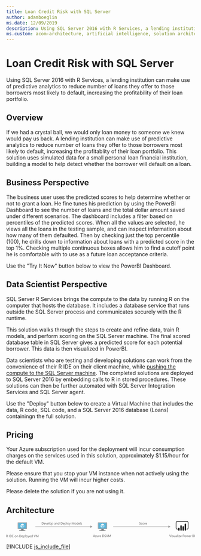 ```yaml
---
title: Loan Credit Risk with SQL Server
author: adamboeglin
ms.date: 12/09/2019
description: Using SQL Server 2016 with R Services, a lending institution can make use of predictive analytics to reduce number of loans they offer to those borrowers most likely to default, increasing the profitability of their loan portfolio.
ms.custom: acom-architecture, artificial intelligence, solution architectures, Azure, ai gallery
---
```

# Loan Credit Risk with SQL Server

Using SQL Server 2016 with R Services, a lending institution can make use of predictive analytics to reduce number of loans they offer to those borrowers most likely to default, increasing the profitability of their loan portfolio.


## Overview

If we had a crystal ball, we would only loan money to someone we knew would pay us back. A lending institution can make use of predictive analytics to reduce number of loans they offer to those borrowers most likely to default, increasing the profitablity of their loan portfolio. This solution uses simulated data for a small personal loan financial institution, building a model to help detect whether the borrower will default on a loan.


## Business Perspective

The business user uses the predicted scores to help determine whether or not to grant a loan. He fine tunes his prediction by using the PowerBI Dashboard to see the number of loans and the total dollar amount saved under different scenarios. The dashboard includes a filter based on percentiles of the predicted scores. When all the values are selected, he views all the loans in the testing sample, and can inspect information about how many of them defaulted. Then by checking just the top percentile (100), he drills down to information about loans with a predicted score in the top 1%. Checking multiple continuous boxes allows him to find a cutoff point he is comfortable with to use as a future loan acceptance criteria.

Use the "Try It Now" button below to view the PowerBI Dashboard.


## Data Scientist Perspective

SQL Server R Services brings the compute to the data by running R on the computer that hosts the database. It includes a database service that runs outside the SQL Server process and communicates securely with the R runtime.

This solution walks through the steps to create and refine data, train R models, and perform scoring on the SQL Server machine. The final scored database table in SQL Server gives a predicted score for each potential borrower. This data is then visualized in PowerBI.

Data scientists who are testing and developing solutions can work from the convenience of their R IDE on their client machine, while [pushing the compute to the SQL Server machine](https://docs.microsoft.com/en-us/sql/advanced-analytics/r/getting-started-with-sql-server-r-services/). The completed solutions are deployed to SQL Server 2016 by embedding calls to R in stored procedures. These solutions can then be further automated with SQL Server Integration Services and SQL Server agent.

Use the "Deploy" button below to create a Virtual Machine that includes the data, R code, SQL code, and a SQL Server 2016 database (Loans) containingn the full solution.


## Pricing

Your Azure subscription used for the deployment will incur consumption charges on the services used in this solution, approximately $1.15/hour for the default VM.

Please ensure that you stop your VM instance when not actively using the solution. Running the VM will incur higher costs.

Please delete the solution if you are not using it.


## Architecture

<svg class="architecture-diagram" aria-labelledby="loan-credit-risk-with-sql-server" height="71.778" viewbox="0 0 811.074 71.778" width="811.074" xmlns="http://www.w3.org/2000/svg"><title id="loan-credit-risk-with-sql-server">Loan Credit Risk with SQL Server</title><desc>Using SQL Server 2016 with R Services, a lending institution can make use of predictive analytics to reduce number of loans they offer to those borrowers most likely to default, increasing the profitability of their loan portfolio.</desc><g data-name="Layer 2" id="Layer_2"><g data-name="Layer 1" id="Layer_1-2"><g><rect fill="#969696" height="1.5" width="238.265" x="124.921" y="22.731"></rect><polygon fill="#969696" points="361.655 18.246 370.722 23.481 361.655 28.717 361.655 18.246"></polygon></g><g><rect fill="#969696" height="1.5" width="239.265" x="459.922" y="22.731"></rect><polygon fill="#969696" points="697.655 18.246 706.722 23.481 697.655 28.717 697.655 18.246"></polygon></g><g><path d="M382.074,67.9H380.8l-1.039-2.748h-4.156L374.63,67.9h-1.278l3.76-9.8H378.3Zm-2.687-3.78-1.538-4.177a3.974,3.974,0,0,1-.15-.656h-.027a3.69,3.69,0,0,1-.157.656l-1.524,4.177Z" fill="#5b5b5b"></path><path d="M388.247,61.224,384.1,66.945h4.1V67.9h-5.749v-.349l4.143-5.694h-3.753V60.9h5.4Z" fill="#5b5b5b"></path><path d="M395.356,67.9h-1.121V66.795h-.027a2.3,2.3,0,0,1-2.16,1.271q-2.5,0-2.5-2.98V60.9h1.114v4.006q0,2.215,1.7,2.215a1.715,1.715,0,0,0,1.35-.6,2.315,2.315,0,0,0,.53-1.583V60.9h1.121Z" fill="#5b5b5b"></path><path d="M401.27,62.037a1.371,1.371,0,0,0-.848-.226,1.431,1.431,0,0,0-1.2.677,3.129,3.129,0,0,0-.482,1.846V67.9h-1.121v-7h1.121v1.442h.027a2.444,2.444,0,0,1,.731-1.152,1.667,1.667,0,0,1,1.1-.414,1.828,1.828,0,0,1,.67.1Z" fill="#5b5b5b"></path><path d="M407.928,64.683h-4.942a2.617,2.617,0,0,0,.629,1.8,2.168,2.168,0,0,0,1.654.636,3.44,3.44,0,0,0,2.174-.779V67.4a4.062,4.062,0,0,1-2.44.67,2.958,2.958,0,0,1-2.331-.954,3.9,3.9,0,0,1-.848-2.683,3.827,3.827,0,0,1,.926-2.663,2.969,2.969,0,0,1,2.3-1.029,2.632,2.632,0,0,1,2.126.889,3.705,3.705,0,0,1,.752,2.468Zm-1.148-.95a2.281,2.281,0,0,0-.468-1.511,1.6,1.6,0,0,0-1.282-.54,1.81,1.81,0,0,0-1.347.567A2.574,2.574,0,0,0,403,63.732Z" fill="#5b5b5b"></path><path d="M413.608,67.9V58.1h2.707q5.182,0,5.182,4.778a4.816,4.816,0,0,1-1.439,3.647,5.338,5.338,0,0,1-3.852,1.377Zm1.148-8.764v7.725h1.463a4.153,4.153,0,0,0,3-1.032,3.87,3.87,0,0,0,1.073-2.926q0-3.767-4.006-3.767Z" fill="#5b5b5b"></path><path d="M422.967,67.506V66.152a2.622,2.622,0,0,0,.557.369,4.507,4.507,0,0,0,.684.277,5.436,5.436,0,0,0,.721.174,4.02,4.02,0,0,0,.67.062,2.623,2.623,0,0,0,1.583-.393,1.474,1.474,0,0,0,.349-1.822,1.964,1.964,0,0,0-.482-.537,4.782,4.782,0,0,0-.728-.465q-.42-.222-.906-.468-.513-.26-.957-.526a4.135,4.135,0,0,1-.772-.588,2.455,2.455,0,0,1-.516-.728,2.482,2.482,0,0,1,.106-2.119,2.519,2.519,0,0,1,.772-.817,3.5,3.5,0,0,1,1.09-.479,4.984,4.984,0,0,1,1.248-.157,4.781,4.781,0,0,1,2.112.349v1.292a3.831,3.831,0,0,0-2.229-.6,3.675,3.675,0,0,0-.752.079,2.114,2.114,0,0,0-.67.256,1.483,1.483,0,0,0-.479.458,1.216,1.216,0,0,0-.185.684,1.406,1.406,0,0,0,.14.649,1.59,1.59,0,0,0,.414.5,4.094,4.094,0,0,0,.667.438q.393.212.906.465t1,.547a4.565,4.565,0,0,1,.827.636,2.829,2.829,0,0,1,.564.772,2.173,2.173,0,0,1,.208.971,2.464,2.464,0,0,1-.284,1.227,2.328,2.328,0,0,1-.766.817,3.345,3.345,0,0,1-1.111.455,6.1,6.1,0,0,1-1.326.14,5.445,5.445,0,0,1-.574-.038q-.342-.037-.7-.109a5.654,5.654,0,0,1-.673-.178A2.1,2.1,0,0,1,422.967,67.506Z" fill="#5b5b5b"></path><path d="M438.149,58.1l-3.63,9.8h-1.265L429.7,58.1h1.278l2.714,7.772a4.631,4.631,0,0,1,.2.868h.027a4.248,4.248,0,0,1,.226-.882l2.769-7.759Z" fill="#5b5b5b"></path><path d="M449.552,67.9H448.41V61.326q0-.779.1-1.907h-.027a6.121,6.121,0,0,1-.294.95l-3.35,7.533h-.561l-3.343-7.479a5.844,5.844,0,0,1-.294-1h-.027q.055.588.055,1.921V67.9h-1.107V58.1h1.518l3.008,6.836a8.744,8.744,0,0,1,.451,1.176h.041q.294-.806.472-1.2l3.069-6.809h1.436Z" fill="#5b5b5b"></path></g><g><path d="M572.794,13.506V12.152a2.622,2.622,0,0,0,.557.369,4.507,4.507,0,0,0,.684.277,5.436,5.436,0,0,0,.721.174,4.02,4.02,0,0,0,.67.062,2.623,2.623,0,0,0,1.583-.393,1.474,1.474,0,0,0,.349-1.822,1.964,1.964,0,0,0-.482-.537,4.782,4.782,0,0,0-.728-.465q-.42-.222-.906-.468-.513-.26-.957-.526a4.135,4.135,0,0,1-.772-.588A2.455,2.455,0,0,1,573,7.507a2.25,2.25,0,0,1-.188-.954,2.242,2.242,0,0,1,.294-1.166,2.519,2.519,0,0,1,.772-.817,3.5,3.5,0,0,1,1.09-.479,4.984,4.984,0,0,1,1.248-.157,4.781,4.781,0,0,1,2.112.349V5.576a3.831,3.831,0,0,0-2.229-.6,3.675,3.675,0,0,0-.752.079,2.114,2.114,0,0,0-.67.256,1.483,1.483,0,0,0-.479.458,1.216,1.216,0,0,0-.185.684,1.406,1.406,0,0,0,.14.649,1.59,1.59,0,0,0,.414.5,4.094,4.094,0,0,0,.667.438q.393.212.906.465t1,.547a4.565,4.565,0,0,1,.827.636,2.829,2.829,0,0,1,.564.772,2.173,2.173,0,0,1,.208.971,2.464,2.464,0,0,1-.284,1.227,2.328,2.328,0,0,1-.766.817,3.345,3.345,0,0,1-1.111.455,6.1,6.1,0,0,1-1.326.14,5.445,5.445,0,0,1-.574-.038q-.342-.037-.7-.109a5.654,5.654,0,0,1-.673-.178A2.1,2.1,0,0,1,572.794,13.506Z" fill="#5b5b5b"></path><path d="M585.311,13.581a3.641,3.641,0,0,1-1.914.485,3.169,3.169,0,0,1-2.417-.974,3.53,3.53,0,0,1-.919-2.526,3.881,3.881,0,0,1,.991-2.779A3.466,3.466,0,0,1,583.7,6.738a3.68,3.68,0,0,1,1.627.342V8.228a2.85,2.85,0,0,0-1.668-.547,2.254,2.254,0,0,0-1.76.769,2.918,2.918,0,0,0-.687,2.02,2.779,2.779,0,0,0,.646,1.941,2.226,2.226,0,0,0,1.733.711,2.809,2.809,0,0,0,1.723-.608Z" fill="#5b5b5b"></path><path d="M589.932,14.066a3.247,3.247,0,0,1-2.478-.981,3.633,3.633,0,0,1-.926-2.6,3.785,3.785,0,0,1,.964-2.755,3.466,3.466,0,0,1,2.6-.991,3.14,3.14,0,0,1,2.444.964,3.823,3.823,0,0,1,.878,2.673,3.761,3.761,0,0,1-.947,2.683A3.317,3.317,0,0,1,589.932,14.066Zm.082-6.385a2.133,2.133,0,0,0-1.709.735,3.017,3.017,0,0,0-.629,2.027,2.854,2.854,0,0,0,.636,1.962,2.161,2.161,0,0,0,1.7.718,2.05,2.05,0,0,0,1.671-.7,3.055,3.055,0,0,0,.584-2,3.108,3.108,0,0,0-.584-2.023A2.04,2.04,0,0,0,590.014,7.682Z" fill="#5b5b5b"></path><path d="M598.859,8.037a1.371,1.371,0,0,0-.848-.226,1.431,1.431,0,0,0-1.2.677,3.129,3.129,0,0,0-.482,1.846V13.9h-1.121v-7h1.121V8.345h.027a2.444,2.444,0,0,1,.731-1.152,1.667,1.667,0,0,1,1.1-.414,1.828,1.828,0,0,1,.67.1Z" fill="#5b5b5b"></path><path d="M605.518,10.683h-4.942a2.617,2.617,0,0,0,.629,1.8,2.168,2.168,0,0,0,1.654.636,3.44,3.44,0,0,0,2.174-.779V13.4a4.062,4.062,0,0,1-2.44.67,2.958,2.958,0,0,1-2.331-.954,3.9,3.9,0,0,1-.848-2.683,3.827,3.827,0,0,1,.926-2.663,2.969,2.969,0,0,1,2.3-1.029,2.632,2.632,0,0,1,2.126.889,3.705,3.705,0,0,1,.752,2.468Zm-1.148-.95a2.281,2.281,0,0,0-.468-1.511,1.6,1.6,0,0,0-1.282-.54,1.81,1.81,0,0,0-1.347.567,2.574,2.574,0,0,0-.684,1.483Z" fill="#5b5b5b"></path></g><g><path d="M152.753,13.9V4.1h2.707q5.182,0,5.182,4.778a4.816,4.816,0,0,1-1.439,3.647,5.338,5.338,0,0,1-3.852,1.377ZM153.9,5.139v7.725h1.463a4.153,4.153,0,0,0,3-1.032,3.87,3.87,0,0,0,1.073-2.926q0-3.767-4.006-3.767Z" fill="#5b5b5b"></path><path d="M168.045,10.683H163.1a2.617,2.617,0,0,0,.629,1.8,2.168,2.168,0,0,0,1.654.636,3.44,3.44,0,0,0,2.174-.779V13.4a4.062,4.062,0,0,1-2.44.67,2.958,2.958,0,0,1-2.331-.954,3.9,3.9,0,0,1-.848-2.683,3.827,3.827,0,0,1,.926-2.663,2.969,2.969,0,0,1,2.3-1.029,2.632,2.632,0,0,1,2.126.889,3.705,3.705,0,0,1,.752,2.468Zm-1.148-.95a2.281,2.281,0,0,0-.468-1.511,1.6,1.6,0,0,0-1.282-.54,1.81,1.81,0,0,0-1.347.567,2.574,2.574,0,0,0-.684,1.483Z" fill="#5b5b5b"></path><path d="M175.243,6.9l-2.789,7h-1.1l-2.652-7h1.23l1.777,5.086a4.575,4.575,0,0,1,.246.978h.027a4.607,4.607,0,0,1,.219-.95L174.061,6.9Z" fill="#5b5b5b"></path><path d="M181.99,10.683h-4.942a2.617,2.617,0,0,0,.629,1.8,2.168,2.168,0,0,0,1.654.636,3.44,3.44,0,0,0,2.174-.779V13.4a4.062,4.062,0,0,1-2.44.67,2.958,2.958,0,0,1-2.331-.954,3.9,3.9,0,0,1-.848-2.683,3.827,3.827,0,0,1,.926-2.663,2.969,2.969,0,0,1,2.3-1.029,2.632,2.632,0,0,1,2.126.889,3.705,3.705,0,0,1,.752,2.468Zm-1.148-.95a2.281,2.281,0,0,0-.468-1.511,1.6,1.6,0,0,0-1.282-.54,1.81,1.81,0,0,0-1.347.567,2.574,2.574,0,0,0-.684,1.483Z" fill="#5b5b5b"></path><path d="M184.807,13.9h-1.121V3.539h1.121Z" fill="#5b5b5b"></path><path d="M190,14.066a3.247,3.247,0,0,1-2.478-.981,3.633,3.633,0,0,1-.926-2.6,3.785,3.785,0,0,1,.964-2.755,3.466,3.466,0,0,1,2.6-.991,3.14,3.14,0,0,1,2.444.964,3.823,3.823,0,0,1,.878,2.673,3.761,3.761,0,0,1-.947,2.683A3.317,3.317,0,0,1,190,14.066Zm.082-6.385a2.133,2.133,0,0,0-1.709.735,3.017,3.017,0,0,0-.629,2.027,2.854,2.854,0,0,0,.636,1.962,2.161,2.161,0,0,0,1.7.718,2.05,2.05,0,0,0,1.671-.7,3.055,3.055,0,0,0,.584-2,3.108,3.108,0,0,0-.584-2.023A2.04,2.04,0,0,0,190.084,7.682Z" fill="#5b5b5b"></path><path d="M196.428,12.891H196.4v4.231h-1.121V6.9H196.4v1.23h.027a2.651,2.651,0,0,1,2.42-1.395,2.564,2.564,0,0,1,2.112.94,3.893,3.893,0,0,1,.759,2.519,4.339,4.339,0,0,1-.854,2.813,2.845,2.845,0,0,1-2.338,1.056A2.342,2.342,0,0,1,196.428,12.891Zm-.027-2.823v.978a2.082,2.082,0,0,0,.564,1.473,2.012,2.012,0,0,0,3.028-.174,3.575,3.575,0,0,0,.578-2.167,2.823,2.823,0,0,0-.54-1.832,1.788,1.788,0,0,0-1.463-.663,1.986,1.986,0,0,0-1.572.68A2.5,2.5,0,0,0,196.4,10.067Z" fill="#5b5b5b"></path><path d="M212.355,13.9h-1.121V12.809h-.027a2.348,2.348,0,0,1-2.153,1.258,2.3,2.3,0,0,1-1.637-.554,1.918,1.918,0,0,1-.591-1.47q0-1.962,2.311-2.283l2.1-.294q0-1.784-1.442-1.784a3.446,3.446,0,0,0-2.283.861V7.394a4.337,4.337,0,0,1,2.379-.656q2.468,0,2.468,2.611Zm-1.121-3.541-1.688.232a2.738,2.738,0,0,0-1.176.386,1.114,1.114,0,0,0-.4.981,1.068,1.068,0,0,0,.366.837,1.413,1.413,0,0,0,.974.325,1.8,1.8,0,0,0,1.377-.584,2.088,2.088,0,0,0,.543-1.48Z" fill="#5b5b5b"></path><path d="M220.278,13.9h-1.121V9.91q0-2.229-1.627-2.229a1.765,1.765,0,0,0-1.391.632,2.343,2.343,0,0,0-.55,1.6V13.9h-1.121v-7h1.121V8.064h.027a2.526,2.526,0,0,1,2.3-1.326,2.141,2.141,0,0,1,1.757.742,3.3,3.3,0,0,1,.608,2.143Z" fill="#5b5b5b"></path><path d="M228.365,13.9h-1.121V12.713h-.027a2.588,2.588,0,0,1-2.406,1.354,2.615,2.615,0,0,1-2.109-.94,3.856,3.856,0,0,1-.79-2.56,4.194,4.194,0,0,1,.875-2.782,2.886,2.886,0,0,1,2.331-1.046,2.244,2.244,0,0,1,2.1,1.135h.027V3.539h1.121Zm-1.121-3.165V9.705a2,2,0,0,0-.561-1.436,1.88,1.88,0,0,0-1.422-.588,1.935,1.935,0,0,0-1.613.752,3.294,3.294,0,0,0-.588,2.078,2.964,2.964,0,0,0,.564,1.911,1.843,1.843,0,0,0,1.514.7,1.915,1.915,0,0,0,1.521-.677A2.522,2.522,0,0,0,227.244,10.737Z" fill="#5b5b5b"></path><path d="M234.62,13.9V4.1h2.707q5.182,0,5.182,4.778a4.816,4.816,0,0,1-1.439,3.647,5.338,5.338,0,0,1-3.852,1.377Zm1.148-8.764v7.725h1.463a4.153,4.153,0,0,0,3-1.032,3.87,3.87,0,0,0,1.073-2.926q0-3.767-4.006-3.767Z" fill="#5b5b5b"></path><path d="M249.912,10.683H244.97a2.617,2.617,0,0,0,.629,1.8,2.168,2.168,0,0,0,1.654.636,3.44,3.44,0,0,0,2.174-.779V13.4a4.062,4.062,0,0,1-2.44.67,2.958,2.958,0,0,1-2.331-.954,3.9,3.9,0,0,1-.848-2.683,3.827,3.827,0,0,1,.926-2.663,2.969,2.969,0,0,1,2.3-1.029,2.632,2.632,0,0,1,2.126.889,3.705,3.705,0,0,1,.752,2.468Zm-1.148-.95a2.281,2.281,0,0,0-.468-1.511,1.6,1.6,0,0,0-1.282-.54,1.81,1.81,0,0,0-1.347.567,2.574,2.574,0,0,0-.684,1.483Z" fill="#5b5b5b"></path><path d="M252.756,12.891h-.027v4.231h-1.121V6.9h1.121v1.23h.027a2.651,2.651,0,0,1,2.42-1.395,2.564,2.564,0,0,1,2.112.94,3.893,3.893,0,0,1,.759,2.519,4.339,4.339,0,0,1-.854,2.813,2.845,2.845,0,0,1-2.338,1.056A2.342,2.342,0,0,1,252.756,12.891Zm-.027-2.823v.978a2.082,2.082,0,0,0,.564,1.473,2.012,2.012,0,0,0,3.028-.174,3.575,3.575,0,0,0,.578-2.167,2.823,2.823,0,0,0-.54-1.832,1.788,1.788,0,0,0-1.463-.663,1.986,1.986,0,0,0-1.572.68A2.5,2.5,0,0,0,252.729,10.067Z" fill="#5b5b5b"></path><path d="M260.959,13.9h-1.121V3.539h1.121Z" fill="#5b5b5b"></path><path d="M266.154,14.066a3.247,3.247,0,0,1-2.478-.981,3.633,3.633,0,0,1-.926-2.6,3.785,3.785,0,0,1,.964-2.755,3.466,3.466,0,0,1,2.6-.991,3.14,3.14,0,0,1,2.444.964,3.823,3.823,0,0,1,.878,2.673,3.761,3.761,0,0,1-.947,2.683A3.317,3.317,0,0,1,266.154,14.066Zm.082-6.385a2.133,2.133,0,0,0-1.709.735,3.017,3.017,0,0,0-.629,2.027,2.854,2.854,0,0,0,.636,1.962,2.161,2.161,0,0,0,1.7.718,2.05,2.05,0,0,0,1.671-.7,3.055,3.055,0,0,0,.584-2,3.108,3.108,0,0,0-.584-2.023A2.04,2.04,0,0,0,266.236,7.682Z" fill="#5b5b5b"></path><path d="M277,6.9l-3.22,8.121q-.861,2.174-2.42,2.174a2.57,2.57,0,0,1-.731-.089v-1a2.077,2.077,0,0,0,.663.123,1.375,1.375,0,0,0,1.271-1.012l.561-1.326L270.393,6.9h1.244l1.894,5.387q.034.1.144.533h.041q.034-.164.137-.52l1.989-5.4Z" fill="#5b5b5b"></path><path d="M292.186,13.9h-1.142V7.326q0-.779.1-1.907h-.027a6.121,6.121,0,0,1-.294.95l-3.35,7.533h-.561l-3.343-7.479a5.844,5.844,0,0,1-.294-1h-.027q.055.588.055,1.921V13.9h-1.107V4.1h1.518l3.008,6.836a8.744,8.744,0,0,1,.451,1.176h.041q.294-.806.472-1.2L290.75,4.1h1.436Z" fill="#5b5b5b"></path><path d="M297.538,14.066a3.247,3.247,0,0,1-2.478-.981,3.633,3.633,0,0,1-.926-2.6,3.785,3.785,0,0,1,.964-2.755,3.466,3.466,0,0,1,2.6-.991,3.14,3.14,0,0,1,2.444.964,3.823,3.823,0,0,1,.878,2.673,3.761,3.761,0,0,1-.947,2.683A3.317,3.317,0,0,1,297.538,14.066Zm.082-6.385a2.133,2.133,0,0,0-1.709.735,3.017,3.017,0,0,0-.629,2.027,2.854,2.854,0,0,0,.636,1.962,2.161,2.161,0,0,0,1.7.718,2.05,2.05,0,0,0,1.671-.7,3.055,3.055,0,0,0,.584-2,3.108,3.108,0,0,0-.584-2.023A2.04,2.04,0,0,0,297.62,7.682Z" fill="#5b5b5b"></path><path d="M308.79,13.9h-1.121V12.713h-.027a2.588,2.588,0,0,1-2.406,1.354,2.615,2.615,0,0,1-2.109-.94,3.856,3.856,0,0,1-.79-2.56,4.194,4.194,0,0,1,.875-2.782,2.886,2.886,0,0,1,2.331-1.046,2.244,2.244,0,0,1,2.1,1.135h.027V3.539h1.121Zm-1.121-3.165V9.705a2,2,0,0,0-.561-1.436,1.88,1.88,0,0,0-1.422-.588,1.935,1.935,0,0,0-1.613.752,3.294,3.294,0,0,0-.588,2.078,2.964,2.964,0,0,0,.564,1.911,1.843,1.843,0,0,0,1.514.7,1.915,1.915,0,0,0,1.521-.677A2.522,2.522,0,0,0,307.669,10.737Z" fill="#5b5b5b"></path><path d="M316.686,10.683h-4.942a2.617,2.617,0,0,0,.629,1.8,2.168,2.168,0,0,0,1.654.636,3.44,3.44,0,0,0,2.174-.779V13.4a4.062,4.062,0,0,1-2.44.67,2.958,2.958,0,0,1-2.331-.954,3.9,3.9,0,0,1-.848-2.683,3.827,3.827,0,0,1,.926-2.663,2.969,2.969,0,0,1,2.3-1.029,2.632,2.632,0,0,1,2.126.889,3.705,3.705,0,0,1,.752,2.468Zm-1.148-.95a2.281,2.281,0,0,0-.468-1.511,1.6,1.6,0,0,0-1.282-.54,1.81,1.81,0,0,0-1.347.567,2.574,2.574,0,0,0-.684,1.483Z" fill="#5b5b5b"></path><path d="M319.5,13.9h-1.121V3.539H319.5Z" fill="#5b5b5b"></path><path d="M321.348,13.649v-1.2a3.317,3.317,0,0,0,2.017.677q1.477,0,1.477-.984a.854.854,0,0,0-.126-.475,1.26,1.26,0,0,0-.342-.345,2.633,2.633,0,0,0-.506-.27q-.291-.119-.625-.25a8,8,0,0,1-.817-.373,2.469,2.469,0,0,1-.588-.424,1.573,1.573,0,0,1-.355-.537,1.9,1.9,0,0,1-.12-.7,1.673,1.673,0,0,1,.226-.872,2,2,0,0,1,.6-.636,2.8,2.8,0,0,1,.858-.386,3.812,3.812,0,0,1,.995-.13,4.019,4.019,0,0,1,1.627.314V8.187a3.17,3.17,0,0,0-1.777-.506,2.076,2.076,0,0,0-.567.072,1.39,1.39,0,0,0-.434.2.929.929,0,0,0-.28.311.818.818,0,0,0-.1.4.959.959,0,0,0,.1.458,1,1,0,0,0,.291.328,2.222,2.222,0,0,0,.465.26q.273.116.622.253a8.667,8.667,0,0,1,.834.366,2.87,2.87,0,0,1,.629.424,1.658,1.658,0,0,1,.4.543,1.755,1.755,0,0,1,.14.731,1.726,1.726,0,0,1-.229.9,1.962,1.962,0,0,1-.612.636,2.809,2.809,0,0,1-.882.376,4.355,4.355,0,0,1-1.046.123A3.973,3.973,0,0,1,321.348,13.649Z" fill="#5b5b5b"></path></g><g><path d="M710.251,58.1l-3.63,9.8h-1.265L701.8,58.1h1.278l2.714,7.772a4.631,4.631,0,0,1,.2.868h.027a4.248,4.248,0,0,1,.226-.882l2.769-7.759Z" fill="#5b5b5b"></path><path d="M712.083,59.125a.71.71,0,0,1-.513-.205.692.692,0,0,1-.212-.52.718.718,0,0,1,.725-.731.723.723,0,0,1,.523.208.73.73,0,0,1,0,1.036A.718.718,0,0,1,712.083,59.125Zm.547,8.777h-1.121v-7h1.121Z" fill="#5b5b5b"></path><path d="M714.476,67.649v-1.2a3.317,3.317,0,0,0,2.017.677q1.477,0,1.477-.984a.854.854,0,0,0-.126-.475,1.26,1.26,0,0,0-.342-.345,2.633,2.633,0,0,0-.506-.27q-.291-.119-.625-.25a8,8,0,0,1-.817-.373,2.469,2.469,0,0,1-.588-.424,1.573,1.573,0,0,1-.355-.537,1.9,1.9,0,0,1-.12-.7,1.673,1.673,0,0,1,.226-.872,2,2,0,0,1,.6-.636,2.8,2.8,0,0,1,.858-.386,3.812,3.812,0,0,1,.995-.13,4.019,4.019,0,0,1,1.627.314v1.135a3.17,3.17,0,0,0-1.777-.506,2.076,2.076,0,0,0-.567.072,1.39,1.39,0,0,0-.434.2.929.929,0,0,0-.28.311.818.818,0,0,0-.1.4.959.959,0,0,0,.1.458,1,1,0,0,0,.291.328,2.222,2.222,0,0,0,.465.26q.273.116.622.253a8.667,8.667,0,0,1,.834.366,2.87,2.87,0,0,1,.629.424,1.658,1.658,0,0,1,.4.543,1.755,1.755,0,0,1,.14.731,1.726,1.726,0,0,1-.229.9,1.962,1.962,0,0,1-.612.636,2.809,2.809,0,0,1-.882.376,4.355,4.355,0,0,1-1.046.123A3.973,3.973,0,0,1,714.476,67.649Z" fill="#5b5b5b"></path><path d="M726.5,67.9h-1.121V66.795h-.027a2.3,2.3,0,0,1-2.16,1.271q-2.5,0-2.5-2.98V60.9H721.8v4.006q0,2.215,1.7,2.215a1.715,1.715,0,0,0,1.35-.6,2.315,2.315,0,0,0,.53-1.583V60.9H726.5Z" fill="#5b5b5b"></path><path d="M733.773,67.9h-1.121V66.809h-.027a2.348,2.348,0,0,1-2.153,1.258,2.3,2.3,0,0,1-1.637-.554,1.918,1.918,0,0,1-.591-1.47q0-1.962,2.311-2.283l2.1-.294q0-1.784-1.442-1.784a3.446,3.446,0,0,0-2.283.861V61.394a4.337,4.337,0,0,1,2.379-.656q2.468,0,2.468,2.611Zm-1.121-3.541-1.688.232a2.738,2.738,0,0,0-1.176.386,1.114,1.114,0,0,0-.4.981,1.068,1.068,0,0,0,.366.837,1.413,1.413,0,0,0,.974.325,1.8,1.8,0,0,0,1.377-.584,2.088,2.088,0,0,0,.543-1.48Z" fill="#5b5b5b"></path><path d="M737.007,67.9h-1.121V57.539h1.121Z" fill="#5b5b5b"></path><path d="M739.851,59.125a.71.71,0,0,1-.513-.205.692.692,0,0,1-.212-.52.718.718,0,0,1,.725-.731.723.723,0,0,1,.523.208.73.73,0,0,1,0,1.036A.718.718,0,0,1,739.851,59.125ZM740.4,67.9h-1.121v-7H740.4Z" fill="#5b5b5b"></path><path d="M747.548,61.224l-4.143,5.722h4.1V67.9h-5.749v-.349l4.143-5.694h-3.753V60.9h5.4Z" fill="#5b5b5b"></path><path d="M754.623,64.683h-4.942a2.617,2.617,0,0,0,.629,1.8,2.168,2.168,0,0,0,1.654.636,3.44,3.44,0,0,0,2.174-.779V67.4a4.062,4.062,0,0,1-2.44.67,2.958,2.958,0,0,1-2.331-.954,3.9,3.9,0,0,1-.848-2.683,3.827,3.827,0,0,1,.926-2.663,2.969,2.969,0,0,1,2.3-1.029,2.632,2.632,0,0,1,2.126.889,3.705,3.705,0,0,1,.752,2.468Zm-1.148-.95a2.281,2.281,0,0,0-.468-1.511,1.6,1.6,0,0,0-1.282-.54,1.81,1.81,0,0,0-1.347.567,2.574,2.574,0,0,0-.684,1.483Z" fill="#5b5b5b"></path><path d="M761.452,64.2V67.9H760.3V58.1H763a3.556,3.556,0,0,1,2.437.766,2.734,2.734,0,0,1,.865,2.16,2.971,2.971,0,0,1-.96,2.283,3.671,3.671,0,0,1-2.594.889Zm0-5.059v4.02h1.2a2.69,2.69,0,0,0,1.815-.543,1.924,1.924,0,0,0,.625-1.535q0-1.942-2.3-1.941Z" fill="#5b5b5b"></path><path d="M770.4,68.066a3.247,3.247,0,0,1-2.478-.981,3.633,3.633,0,0,1-.926-2.6,3.785,3.785,0,0,1,.964-2.755,3.466,3.466,0,0,1,2.6-.991,3.14,3.14,0,0,1,2.444.964,3.823,3.823,0,0,1,.878,2.673,3.761,3.761,0,0,1-.947,2.683A3.317,3.317,0,0,1,770.4,68.066Zm.082-6.385a2.133,2.133,0,0,0-1.709.735,3.017,3.017,0,0,0-.629,2.027,2.854,2.854,0,0,0,.636,1.962,2.161,2.161,0,0,0,1.7.718,2.05,2.05,0,0,0,1.671-.7,3.055,3.055,0,0,0,.584-2,3.108,3.108,0,0,0-.584-2.023A2.04,2.04,0,0,0,770.482,61.682Z" fill="#5b5b5b"></path><path d="M784.5,60.9l-2.1,7h-1.162l-1.442-5.011a3.252,3.252,0,0,1-.109-.649h-.027a3.066,3.066,0,0,1-.144.636L777.947,67.9h-1.121l-2.119-7h1.176l1.449,5.264a3.191,3.191,0,0,1,.1.629h.055a2.942,2.942,0,0,1,.123-.643l1.613-5.25h1.025l1.449,5.277a3.8,3.8,0,0,1,.1.629h.055a2.906,2.906,0,0,1,.116-.629l1.422-5.277Z" fill="#5b5b5b"></path><path d="M791.353,64.683H786.41a2.617,2.617,0,0,0,.629,1.8,2.168,2.168,0,0,0,1.654.636,3.44,3.44,0,0,0,2.174-.779V67.4a4.062,4.062,0,0,1-2.44.67,2.958,2.958,0,0,1-2.331-.954,3.9,3.9,0,0,1-.848-2.683,3.827,3.827,0,0,1,.926-2.663,2.969,2.969,0,0,1,2.3-1.029,2.632,2.632,0,0,1,2.126.889,3.705,3.705,0,0,1,.752,2.468Zm-1.148-.95a2.281,2.281,0,0,0-.468-1.511,1.6,1.6,0,0,0-1.282-.54,1.81,1.81,0,0,0-1.347.567,2.574,2.574,0,0,0-.684,1.483Z" fill="#5b5b5b"></path><path d="M796.7,62.037a1.371,1.371,0,0,0-.848-.226,1.431,1.431,0,0,0-1.2.677,3.129,3.129,0,0,0-.482,1.846V67.9h-1.121v-7h1.121v1.442h.027a2.444,2.444,0,0,1,.731-1.152,1.667,1.667,0,0,1,1.1-.414,1.828,1.828,0,0,1,.67.1Z" fill="#5b5b5b"></path><path d="M801.9,67.9V58.1h2.789a3.049,3.049,0,0,1,2.017.622,2.011,2.011,0,0,1,.745,1.62A2.384,2.384,0,0,1,807,61.791a2.434,2.434,0,0,1-1.244.875v.027a2.5,2.5,0,0,1,1.586.749,2.3,2.3,0,0,1,.595,1.644,2.563,2.563,0,0,1-.9,2.037,3.358,3.358,0,0,1-2.276.779Zm1.148-8.764V62.3h1.176a2.232,2.232,0,0,0,1.483-.455,1.584,1.584,0,0,0,.54-1.282q0-1.429-1.88-1.429Zm0,4.2v3.527h1.559a2.337,2.337,0,0,0,1.569-.479,1.639,1.639,0,0,0,.557-1.312q0-1.737-2.365-1.736Z" fill="#5b5b5b"></path><path d="M811.074,67.9h-1.148V58.1h1.148Z" fill="#5b5b5b"></path></g><path d="M777.6,35.017h-1.09v-2.18h1.09a4.2,4.2,0,0,0,4.195-4.195V6.375a4.2,4.2,0,0,0-4.195-4.2H736.3a4.2,4.2,0,0,0-4.195,4.2V28.644a4.2,4.2,0,0,0,4.195,4.195h1.09v2.18H736.3a6.382,6.382,0,0,1-6.374-6.375V6.375A6.382,6.382,0,0,1,736.3,0h41.3a6.382,6.382,0,0,1,6.375,6.375V28.644a6.382,6.382,0,0,1-6.375,6.375"></path><path d="M743,27.719h0a2.958,2.958,0,0,1,2.958,2.958V37.5a2.958,2.958,0,0,1-2.958,2.958h0a2.958,2.958,0,0,1-2.959-2.957h0V30.678a2.958,2.958,0,0,1,2.958-2.958Z"></path><path d="M752.3,40.457A2.959,2.959,0,0,1,749.34,37.5V19.99a2.959,2.959,0,1,1,5.917,0V37.5a2.959,2.959,0,0,1-2.958,2.959"></path><path d="M770.906,40.371a2.959,2.959,0,0,1-2.959-2.958v-24.8a2.959,2.959,0,0,1,5.917,0h0v24.8a2.959,2.959,0,0,1-2.958,2.959"></path><path d="M761.6,40.457a2.959,2.959,0,0,1-2.959-2.958V24.492a2.959,2.959,0,1,1,5.917,0V37.5a2.959,2.959,0,0,1-2.958,2.959"></path><g><path d="M74.765,33.889H63.858c1.311,4.627-.45,5.291-8.163,5.291V41.6H81.922V39.18c-7.713,0-8.469-.661-7.157-5.291" fill="#7a7a7a"></path><path d="M86.441,4.579H50.932a2.269,2.269,0,0,0-2.18,2.284V31.626a2.256,2.256,0,0,0,2.18,2.265h35.51a2.479,2.479,0,0,0,2.424-2.265V6.863a2.488,2.488,0,0,0-2.424-2.284" fill="#a0a1a2"></path><g opacity="0.2" style="isolation: isolate"><path d="M86.466,4.582l-.025,0H50.931a2.268,2.268,0,0,0-2.18,2.284V31.626a2.256,2.256,0,0,0,2.18,2.266h.845Z" fill="#fff"></path></g><polygon fill="#59b4d9" points="85.734 7.667 85.734 30.804 51.792 30.804 51.792 7.667 85.734 7.667"></polygon><polygon fill="#59b4d9" points="51.792 30.804 51.838 30.804 51.838 7.667 82.87 7.621 82.871 7.621 51.792 7.667 51.792 30.804"></polygon><rect fill="#a0a1a2" height="2.424" width="26.227" x="55.695" y="39.179"></rect><path d="M69.223,6.26a.569.569,0,1,1-.57-.57.57.57,0,0,1,.57.57" fill="#b8d432"></path><path d="M69.246,18.534a.223.223,0,0,1-.108-.03l-7.063-4.077a.217.217,0,0,1-.106-.185.214.214,0,0,1,.106-.185L69.1,10.006a.215.215,0,0,1,.211,0l7.065,4.079a.215.215,0,0,1,0,.369L69.354,18.5a.216.216,0,0,1-.108.03" fill="#fff"></path><g opacity="0.7" style="isolation: isolate"><path d="M68.231,28.443a.2.2,0,0,1-.108-.029L61.081,24.35a.209.209,0,0,1-.109-.185V16.009a.217.217,0,0,1,.324-.185l7.041,4.063a.224.224,0,0,1,.1.187v8.156a.218.218,0,0,1-.1.185.225.225,0,0,1-.107.029" fill="#fff"></path></g><g opacity="0.4" style="isolation: isolate"><path d="M70.225,28.443a.23.23,0,0,1-.111-.029.217.217,0,0,1-.1-.185v-8.1a.221.221,0,0,1,.1-.185l7.041-4.063a.209.209,0,0,1,.212,0,.211.211,0,0,1,.108.185v8.1a.21.21,0,0,1-.108.185l-7.039,4.064a.19.19,0,0,1-.1.029" fill="#fff"></path></g></g><g><path d="M419.9,33.889H408.99c1.311,4.627-.45,5.291-8.163,5.291V41.6h26.227V39.18c-7.713,0-8.469-.661-7.157-5.291" fill="#7a7a7a"></path><path d="M431.573,4.579h-35.51a2.269,2.269,0,0,0-2.18,2.284V31.626a2.256,2.256,0,0,0,2.18,2.265h35.51A2.479,2.479,0,0,0,434,31.626V6.863a2.488,2.488,0,0,0-2.424-2.284" fill="#a0a1a2"></path><g opacity="0.2" style="isolation: isolate"><path d="M431.6,4.582l-.025,0h-35.51a2.268,2.268,0,0,0-2.18,2.284V31.626a2.256,2.256,0,0,0,2.18,2.266h.845Z" fill="#fff"></path></g><polygon fill="#59b4d9" points="430.866 7.667 430.866 30.804 396.924 30.804 396.924 7.667 430.866 7.667"></polygon><polygon fill="#59b4d9" points="396.924 30.804 396.97 30.804 396.97 7.667 428.002 7.621 428.003 7.621 396.924 7.667 396.924 30.804"></polygon><rect fill="#a0a1a2" height="2.424" width="26.227" x="400.827" y="39.179"></rect><path d="M414.355,6.26a.569.569,0,1,1-.57-.57.57.57,0,0,1,.57.57" fill="#b8d432"></path><path d="M414.378,18.534a.223.223,0,0,1-.108-.03l-7.063-4.077a.217.217,0,0,1-.106-.185.214.214,0,0,1,.106-.185l7.021-4.051a.215.215,0,0,1,.211,0l7.065,4.079a.215.215,0,0,1,0,.369l-7.018,4.05a.216.216,0,0,1-.108.03" fill="#fff"></path><g opacity="0.7" style="isolation: isolate"><path d="M413.363,28.443a.2.2,0,0,1-.108-.029l-7.042-4.064a.209.209,0,0,1-.109-.185V16.009a.217.217,0,0,1,.324-.185l7.041,4.063a.224.224,0,0,1,.1.187v8.156a.218.218,0,0,1-.1.185.225.225,0,0,1-.107.029" fill="#fff"></path></g><g opacity="0.4" style="isolation: isolate"><path d="M415.356,28.443a.23.23,0,0,1-.111-.029.217.217,0,0,1-.1-.185v-8.1a.221.221,0,0,1,.1-.185l7.041-4.063a.209.209,0,0,1,.212,0,.211.211,0,0,1,.108.185v8.1a.21.21,0,0,1-.108.185l-7.039,4.064a.19.19,0,0,1-.1.029" fill="#fff"></path></g></g><g><path d="M7.027,68.483H5.66L4.02,65.735a6.009,6.009,0,0,0-.437-.653,2.491,2.491,0,0,0-.434-.441,1.5,1.5,0,0,0-.479-.25,1.973,1.973,0,0,0-.578-.079H1.148v4.17H0v-9.8H2.926a4.176,4.176,0,0,1,1.186.161,2.651,2.651,0,0,1,.943.489,2.273,2.273,0,0,1,.625.817,2.708,2.708,0,0,1,.226,1.145,2.757,2.757,0,0,1-.154.94,2.458,2.458,0,0,1-.437.762,2.657,2.657,0,0,1-.684.571,3.486,3.486,0,0,1-.9.366v.027a2.07,2.07,0,0,1,.427.25,2.359,2.359,0,0,1,.345.332,4.4,4.4,0,0,1,.325.434q.16.242.359.564ZM1.148,59.72v3.555H2.707a2.368,2.368,0,0,0,.8-.13,1.845,1.845,0,0,0,.632-.373,1.688,1.688,0,0,0,.417-.595,2,2,0,0,0,.15-.79,1.537,1.537,0,0,0-.509-1.227,2.188,2.188,0,0,0-1.473-.441Z" fill="#5b5b5b"></path><path d="M13.357,68.483H12.209v-9.8h1.148Z" fill="#5b5b5b"></path><path d="M15.935,68.483v-9.8h2.707q5.182,0,5.182,4.778a4.816,4.816,0,0,1-1.439,3.647,5.338,5.338,0,0,1-3.852,1.377Zm1.148-8.764v7.725h1.463a4.153,4.153,0,0,0,3-1.032,3.87,3.87,0,0,0,1.073-2.926q0-3.767-4.006-3.767Z" fill="#5b5b5b"></path><path d="M30.946,68.483h-5.2v-9.8h4.977V59.72H26.9V62.98H30.44v1.032H26.9v3.432h4.047Z" fill="#5b5b5b"></path><path d="M39.443,68.647a3.247,3.247,0,0,1-2.478-.981,3.633,3.633,0,0,1-.926-2.6A3.785,3.785,0,0,1,37,62.311a3.466,3.466,0,0,1,2.6-.991,3.14,3.14,0,0,1,2.444.964,3.823,3.823,0,0,1,.878,2.673,3.761,3.761,0,0,1-.947,2.683A3.317,3.317,0,0,1,39.443,68.647Zm.082-6.385A2.133,2.133,0,0,0,37.816,63a3.017,3.017,0,0,0-.629,2.027,2.854,2.854,0,0,0,.636,1.962,2.161,2.161,0,0,0,1.7.718A2.05,2.05,0,0,0,41.2,67a3.055,3.055,0,0,0,.584-2,3.108,3.108,0,0,0-.584-2.023A2.04,2.04,0,0,0,39.525,62.263Z" fill="#5b5b5b"></path><path d="M50.531,68.483H49.41V64.491q0-2.229-1.627-2.229a1.765,1.765,0,0,0-1.391.632,2.343,2.343,0,0,0-.55,1.6v3.992H44.721v-7h1.121v1.162h.027a2.526,2.526,0,0,1,2.3-1.326,2.141,2.141,0,0,1,1.757.742,3.3,3.3,0,0,1,.608,2.143Z" fill="#5b5b5b"></path><path d="M56.629,68.483v-9.8h2.707q5.182,0,5.182,4.778a4.816,4.816,0,0,1-1.439,3.647,5.338,5.338,0,0,1-3.852,1.377Zm1.148-8.764v7.725H59.24a4.153,4.153,0,0,0,3-1.032,3.87,3.87,0,0,0,1.073-2.926q0-3.767-4.006-3.767Z" fill="#5b5b5b"></path><path d="M71.921,65.264H66.979a2.617,2.617,0,0,0,.629,1.8,2.168,2.168,0,0,0,1.654.636,3.44,3.44,0,0,0,2.174-.779v1.053a4.062,4.062,0,0,1-2.44.67,2.958,2.958,0,0,1-2.331-.954,3.9,3.9,0,0,1-.848-2.683,3.827,3.827,0,0,1,.926-2.663,2.969,2.969,0,0,1,2.3-1.029,2.632,2.632,0,0,1,2.126.889,3.705,3.705,0,0,1,.752,2.468Zm-1.148-.95A2.281,2.281,0,0,0,70.3,62.8a1.6,1.6,0,0,0-1.282-.54,1.81,1.81,0,0,0-1.347.567,2.574,2.574,0,0,0-.684,1.483Z" fill="#5b5b5b"></path><path d="M74.765,67.472h-.027V71.7H73.616V61.483h1.121v1.23h.027a2.651,2.651,0,0,1,2.42-1.395,2.564,2.564,0,0,1,2.112.94,3.893,3.893,0,0,1,.759,2.519,4.339,4.339,0,0,1-.854,2.813,2.845,2.845,0,0,1-2.338,1.056A2.342,2.342,0,0,1,74.765,67.472Zm-.027-2.823v.978A2.082,2.082,0,0,0,75.3,67.1a2.012,2.012,0,0,0,3.028-.174,3.575,3.575,0,0,0,.578-2.167,2.823,2.823,0,0,0-.54-1.832,1.788,1.788,0,0,0-1.463-.663,1.986,1.986,0,0,0-1.572.68A2.5,2.5,0,0,0,74.737,64.648Z" fill="#5b5b5b"></path><path d="M82.968,68.483H81.847V58.12h1.121Z" fill="#5b5b5b"></path><path d="M88.163,68.647a3.247,3.247,0,0,1-2.478-.981,3.633,3.633,0,0,1-.926-2.6,3.785,3.785,0,0,1,.964-2.755,3.466,3.466,0,0,1,2.6-.991,3.14,3.14,0,0,1,2.444.964,3.823,3.823,0,0,1,.878,2.673,3.761,3.761,0,0,1-.947,2.683A3.317,3.317,0,0,1,88.163,68.647Zm.082-6.385A2.133,2.133,0,0,0,86.536,63a3.017,3.017,0,0,0-.629,2.027,2.854,2.854,0,0,0,.636,1.962,2.161,2.161,0,0,0,1.7.718,2.05,2.05,0,0,0,1.671-.7,3.055,3.055,0,0,0,.584-2,3.108,3.108,0,0,0-.584-2.023A2.04,2.04,0,0,0,88.245,62.263Z" fill="#5b5b5b"></path><path d="M99.012,61.483,95.792,69.6q-.861,2.174-2.42,2.174a2.57,2.57,0,0,1-.731-.089v-1a2.077,2.077,0,0,0,.663.123A1.375,1.375,0,0,0,94.575,69.8l.561-1.326L92.4,61.483h1.244l1.894,5.387q.034.1.144.533h.041q.034-.164.137-.52l1.989-5.4Z" fill="#5b5b5b"></path><path d="M105.772,65.264H100.83a2.617,2.617,0,0,0,.629,1.8,2.168,2.168,0,0,0,1.654.636,3.44,3.44,0,0,0,2.174-.779v1.053a4.062,4.062,0,0,1-2.44.67,2.958,2.958,0,0,1-2.331-.954,3.9,3.9,0,0,1-.848-2.683,3.827,3.827,0,0,1,.926-2.663,2.969,2.969,0,0,1,2.3-1.029,2.632,2.632,0,0,1,2.126.889,3.705,3.705,0,0,1,.752,2.468Zm-1.148-.95a2.281,2.281,0,0,0-.468-1.511,1.6,1.6,0,0,0-1.282-.54,1.81,1.81,0,0,0-1.347.567,2.574,2.574,0,0,0-.684,1.483Z" fill="#5b5b5b"></path><path d="M113.442,68.483h-1.121V67.294h-.027a2.588,2.588,0,0,1-2.406,1.354,2.615,2.615,0,0,1-2.109-.94,3.856,3.856,0,0,1-.79-2.56,4.194,4.194,0,0,1,.875-2.782,2.886,2.886,0,0,1,2.331-1.046,2.244,2.244,0,0,1,2.1,1.135h.027V58.12h1.121Zm-1.121-3.165V64.286a2,2,0,0,0-.561-1.436,1.88,1.88,0,0,0-1.422-.588,1.935,1.935,0,0,0-1.613.752,3.294,3.294,0,0,0-.588,2.078A2.964,2.964,0,0,0,108.7,67a1.843,1.843,0,0,0,1.514.7,1.915,1.915,0,0,0,1.521-.677A2.522,2.522,0,0,0,112.321,65.318Z" fill="#5b5b5b"></path><path d="M126.984,58.681l-3.63,9.8H122.09l-3.555-9.8h1.278l2.714,7.772a4.631,4.631,0,0,1,.2.868h.027a4.248,4.248,0,0,1,.226-.882l2.769-7.759Z" fill="#5b5b5b"></path><path d="M138.387,68.483h-1.142V61.907q0-.779.1-1.907h-.027a6.121,6.121,0,0,1-.294.95l-3.35,7.533h-.561L129.767,61a5.844,5.844,0,0,1-.294-1h-.027q.055.588.055,1.921v6.563h-1.107v-9.8h1.518l3.008,6.836a8.744,8.744,0,0,1,.451,1.176h.041q.294-.806.472-1.2l3.069-6.809h1.436Z" fill="#5b5b5b"></path></g></g></g></svg>

[!INCLUDE [js_include_file](../_js/index.md)]
